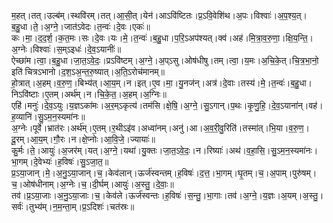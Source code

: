 

  
म॒हत्।तत्।उल्ब॑म्।स्थवि॑रम्।तत्।आ॒सी॒त्।येन॑।आऽवि॑ष्टितः।प्र॒ऽवि॒वेशि॑थ।अ॒पः।विश्वाः॑।अ॒प॒श्य॒त्।ब॒हु॒धा।ते॒।अ॒ग्ने॒।जात॑ऽवेदः।त॒न्वः॑।दे॒वः।एकः॑॥  
कः।मा॒।द॒द॒र्श॒।क॒त॒मः।सः।दे॒वः।यः।मे॒।त॒न्वः॑।ब॒हु॒धा।प॒रि॒ऽअप॑श्यत्।क्व॑।अह॑।मि॒त्रा॒व॒रु॒णा॒।क्षि॒य॒न्ति॒।अ॒ग्नेः।विश्वाः॑।स॒म्ऽइधः॑।दे॒व॒ऽयानीः॑॥  
ऐच्छा॑म।त्वा॒।ब॒हु॒धा।जा॒त॒ऽवे॒दः॒।प्रऽवि॑ष्टम्।अ॒ग्ने॒।अ॒प्ऽसु।ओष॑धीषु।तम्।त्वा॒।य॒मः।अ॒चि॒के॒त्।चि॒त्र॒भा॒नो॒ इति॑ चित्रऽभानो।द॒श॒ऽअ॒न्त॒रु॒ष्यात्।अ॒ति॒ऽरोच॑मानम्॥  
हो॒त्रात्।अ॒हम्।व॒रु॒ण॒।बिभ्य॑त्।आ॒य॒म्।न।इत्।ए॒व।मा॒।यु॒नज॑न्।अत्र॑।दे॒वाः।तस्य॑।मे॒।त॒न्वः॑।ब॒हु॒धा।निऽवि॑ष्टाः।ए॒तम्।अर्थ॑म्।न।चि॒के॒त॒।अ॒हम्।अ॒ग्निः॥  
एहि॑।मनुः॑।दे॒व॒ऽयुः।य॒ज्ञऽका॑मः।अ॒र॒म्ऽकृत्य॑।तम॑सि।क्षे॒षि॒।अ॒ग्ने॒।सु॒ऽगान्।प॒थः।कृ॒णु॒हि॒।दे॒व॒ऽयाना॑न्।वह॑।ह॒व्यानि॑।सु॒ऽम॒न॒स्यमा॑नः॥  
अ॒ग्नेः।पूर्वे॑।भ्रात॑रः।अर्थ॑म्।ए॒तम्।र॒थीऽइ॑व।अध्वा॑नम्।अनु॑।आ।अ॒व॒री॒वु॒रिति॑।तस्मा॑त्।भि॒या।व॒रु॒ण॒।दू॒रम्।आ॒य॒म्।गौ॒रः।न।क्षे॒प्नोः।आ॒वि॒जे॒।ज्यायाः॑॥  
कु॒र्मः।ते॒।आयुः॑।अ॒जर॑म्।यत्।अ॒ग्ने॒।यथा॑।यु॒क्तः।जा॒त॒ऽवे॒दः॒।न।रिष्याः॑।अथ॑।व॒हा॒सि॒।सु॒ऽम॒न॒स्यमा॑नः।भा॒गम्।दे॒वेभ्यः॑।ह॒विषः॑।सु॒ऽजा॒त॒॥  
प्र॒ऽया॒जान्।मे॒।अ॒नु॒ऽया॒जान्।च॒।केव॑लान्।ऊर्ज॑स्वन्तम्।ह॒विषः॑।द॒त्त॒।भा॒गम्।घृ॒तम्।च॒।अ॒पाम्।पुरु॑षम्।च॒।ओष॑धीनाम्।अ॒ग्नेः।च॒।दी॒र्घम्।आयुः॑।अ॒स्तु॒।दे॒वाः॒॥  
तव॑।प्र॒ऽया॒जाः।अ॒नु॒ऽया॒जाः।च॒।केव॑ले।ऊर्ज॑स्वन्तः।ह॒विषः॑।स॒न्तु॒।भा॒गाः।तव॑।अ॒ग्ने॒।य॒ज्ञः।अ॒यम्।अ॒स्तु॒।सर्वः॑।तुभ्य॑म्।न॒म॒न्ता॒म्।प्र॒ऽदिशः॑।चत॑स्रः॥  
